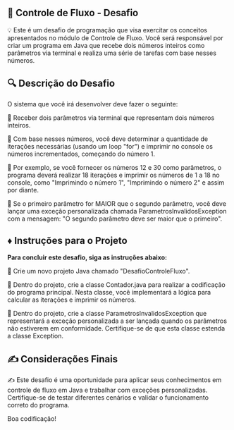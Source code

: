 ## 🚀 Controle de Fluxo - Desafio

  💡 Este é um desafio de programação que visa exercitar os conceitos apresentados no módulo de Controle de Fluxo. Você será responsável por criar um programa em Java que recebe dois números inteiros como parâmetros via terminal e realiza uma série de tarefas com base nesses números.

## 🔍 Descrição do Desafio

O sistema que você irá desenvolver deve fazer o seguinte:

📌 Receber dois parâmetros via terminal que representam dois números inteiros.

📌  Com base nesses números, você deve determinar a quantidade de iterações necessárias (usando um loop "for") e imprimir no console os números incrementados, começando do número 1.

📌 Por exemplo, se você fornecer os números 12 e 30 como parâmetros, o programa deverá realizar 18 iterações e imprimir os números de 1 a 18 no console, como "Imprimindo o número 1", "Imprimindo o número 2" e assim por diante.

📌  Se o primeiro parâmetro for MAIOR que o segundo parâmetro, você deve lançar uma exceção personalizada chamada ParametrosInvalidosException com a mensagem: "O segundo parâmetro deve ser maior que o primeiro".


## ♦️ Instruções para o Projeto

**Para concluir este desafio, siga as instruções abaixo:**

📌 Crie um novo projeto Java chamado "DesafioControleFluxo".

📌 Dentro do projeto, crie a classe Contador.java para realizar a codificação do programa principal. Nesta classe, você implementará a lógica para calcular as iterações e imprimir os números.

📌 Dentro do projeto, crie a classe ParametrosInvalidosException que representará a exceção personalizada a ser lançada quando os parâmetros não estiverem em conformidade. Certifique-se de que esta classe estenda a classe Exception.

## ✍️ Considerações Finais

  ✍️ Este desafio é uma oportunidade para aplicar seus conhecimentos em controle de fluxo em Java e trabalhar com exceções personalizadas. Certifique-se de testar diferentes cenários e validar o funcionamento correto do programa.

Boa codificação!
